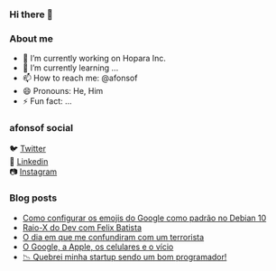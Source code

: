 ### Hi there 👋

### About me
- 🔭 I’m currently working on Hopara Inc.
- 🌱 I’m currently learning ...
- 📫 How to reach me: @afonsof
- 😄 Pronouns: He, Him
- ⚡ Fun fact: ...

### afonsof social
🐦 [Twitter](https://twitter.com/afonsof)<br>
💼 [Linkedin](https://www.linkedin.com/in/afonsof)<br>
📷 [Instagram](http://instagram.com/afonsof)<br>

### Blog posts
<!-- BLOG-POST-LIST:START -->
- [Como configurar os emojis do Google como padrão no Debian 10](http://afonsof.com/como-configurar-emojis-do-google-no-debian/)
- [Raio-X do Dev com Felix Batista](http://afonsof.com)
- [O dia em que me confundiram com um terrorista](http://afonsof.com/o-dia-em-que-me-confundiram-com-um-terrorista/)
- [O Google, a Apple, os celulares e o vício](http://afonsof.com)
- [📉 Quebrei minha startup sendo um bom programador!](http://afonsof.com)
<!-- BLOG-POST-LIST:END -->

